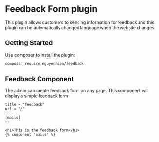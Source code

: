 # Feedback Form plugin

This plugin allows customers to sending information for feedback and this plugin can be automatically changed language when the website changes

## Getting Started

Use composer to install the plugin:

```bash
composer require nguyenhien/feedback
```

## Feedback Component

The admin can create feedback form on any page. This component will display a simple feedback form

    title = "feedback"
    url = "/"

    [mails]
    ==

    <h1>This is the feedback form</h1>
    {% component 'mails' %}
